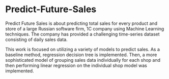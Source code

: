 # Predict-Future-Sales

Predict Future Sales is about predicting total sales for every product and store of a large Russian software firm, 1C company using Machine Learning techniques. The company has provided a challenging time-series dataset consisting of daily sales data. 

This work is focused on utilizing a variety of models to predict sales. As a baseline method, regression decision tree is implemented. Then, a more sophisticated model of grouping sales data individually for each shop and then performing linear regression on the individual shop model was implemented.

